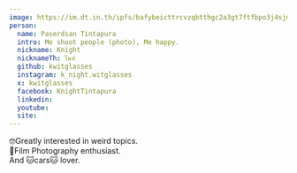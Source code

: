 ```yaml
---
image: https://im.dt.in.th/ipfs/bafybeicttrcvzqbtthgc2a3gt7ftfbpo3j4sjmuvpxyeaj5cnbpw4rv2nq/knight.jpeg
person:
  name: Paserdsan Tintapura
  intro: Me shoot people (photo), Me happy.
  nickname: Knight
  nicknameTh: ไนท์
  github: kwitglasses
  instagram: k_night.witglasses
  x: kwitglasses
  facebook: KnightTintapura
  linkedin:
  youtube:
  site:
---
```


🤓Greatly interested in weird topics. \
🥸Film Photography enthusiast. \
And 🐱cars🐱 lover.